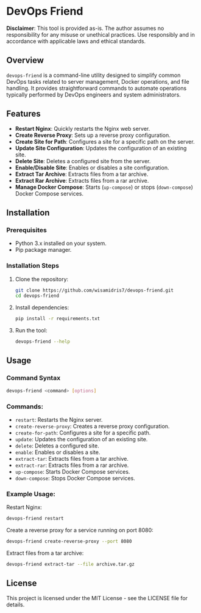 # DevOps Friend

**Disclaimer**: This tool is provided as-is. The author assumes no responsibility for any misuse or unethical practices. Use responsibly and in accordance with applicable laws and ethical standards.

## Overview

`devops-friend` is a command-line utility designed to simplify common DevOps tasks related to server management, Docker operations, and file handling. It provides straightforward commands to automate operations typically performed by DevOps engineers and system administrators.

## Features

- **Restart Nginx**: Quickly restarts the Nginx web server.
- **Create Reverse Proxy**: Sets up a reverse proxy configuration.
- **Create Site for Path**: Configures a site for a specific path on the server.
- **Update Site Configuration**: Updates the configuration of an existing site.
- **Delete Site**: Deletes a configured site from the server.
- **Enable/Disable Site**: Enables or disables a site configuration.
- **Extract Tar Archive**: Extracts files from a tar archive.
- **Extract Rar Archive**: Extracts files from a rar archive.
- **Manage Docker Compose**: Starts (`up-compose`) or stops (`down-compose`) Docker Compose services.

## Installation

### Prerequisites

- Python 3.x installed on your system.
- Pip package manager.

### Installation Steps

1. Clone the repository:

   ```bash
   git clone https://github.com/wisamidris7/devops-friend.git
   cd devops-friend
   ```

2. Install dependencies:

   ```bash
   pip install -r requirements.txt
   ```

3. Run the tool:

   ```bash
   devops-friend --help
   ```

## Usage

### Command Syntax

```bash
devops-friend <command> [options]
```

### Commands:

- `restart`: Restarts the Nginx server.
- `create-reverse-proxy`: Creates a reverse proxy configuration.
- `create-for-path`: Configures a site for a specific path.
- `update`: Updates the configuration of an existing site.
- `delete`: Deletes a configured site.
- `enable`: Enables or disables a site.
- `extract-tar`: Extracts files from a tar archive.
- `extract-rar`: Extracts files from a rar archive.
- `up-compose`: Starts Docker Compose services.
- `down-compose`: Stops Docker Compose services.

### Example Usage:

Restart Nginx:

```bash
devops-friend restart
```

Create a reverse proxy for a service running on port 8080:

```bash
devops-friend create-reverse-proxy --port 8080
```

Extract files from a tar archive:

```bash
devops-friend extract-tar --file archive.tar.gz
```

## License

This project is licensed under the MIT License - see the LICENSE file for details.
